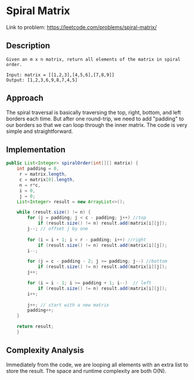 # Spiral Matrix

Link to problem: https://leetcode.com/problems/spiral-matrix/

## Description
```
Given an m x n matrix, return all elements of the matrix in spiral order.

Input: matrix = [[1,2,3],[4,5,6],[7,8,9]]
Output: [1,2,3,6,9,8,7,4,5]
```

## Approach 

The spiral traversal is basically traversing the top, right, bottom, and left borders each time. But after one round-trip, we need to add "padding" to our borders so that we can loop through the inner matrix. The code is very simple and straightforward.

## Implementation

```java
public List<Integer> spiralOrder(int[][] matrix) {
    int padding = 0,
     r = matrix.length, 
     c = matrix[0].length, 
     n = r*c, 
     i = 0, 
     j = 0;
    List<Integer> result = new ArrayList<>();

    while (result.size() != n) {
        for (j = padding; j < c - padding; j++) //top
            if (result.size() != n) result.add(matrix[i][j]);
        j--; // offset j by one
        
        for (i = i + 1; i < r - padding; i++) //right
            if (result.size() != n) result.add(matrix[i][j]);
        i--;

        for (j = c - padding - 2; j >= padding; j--) //bottom
            if (result.size() != n) result.add(matrix[i][j]);
        j++;

        for (i = i - 1; i >= padding + 1; i--)  // left
            if (result.size() != n) result.add(matrix[i][j]);
        i++;
        
        j++; // start with a new matrix
        padding++;
    }

    return result;
    }
```

## Complexity Analysis
Immediately from the code, we are looping all elements with an extra list to store the result. The space and runtime complexity are both O(N).